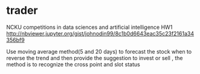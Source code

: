 # trader
NCKU competitions in data sciences and artificial intelligence  HW1
http://nbviewer.jupyter.org/gist/johnodin99/8c1b0d6643eac35c23f2161a34356bf9

Use moving average method(5 and 20 days) to forecast the stock when to reverse the trend and then provide the suggestion to invest or sell , the method is to recognize the cross point and slot status
